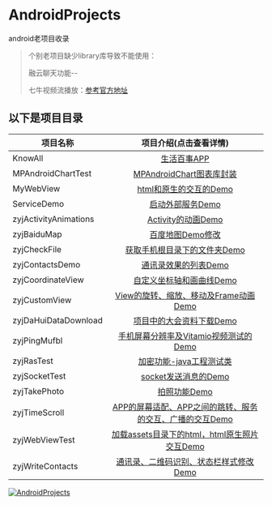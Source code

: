 # AndroidProjects
android老项目收录
> 个别老项目缺少library库导致不能使用：
>
> 融云聊天功能--
>
> 七牛视频流播放：[参考官方地址][1]

以下是项目目录
---
| 项目名称                         | 项目介绍(点击查看详情)           |
| --------                        |          :----:                |
| KnowAll                         |     [生活百事APP][2]                           |
| MPAndroidChartTest              |     [MPAndroidChart图表库封装][3]               |
| MyWebView                       |     [html和原生的交互的Demo][4]                           |
| ServiceDemo                     |     [启动外部服务Demo][5]                           |
| zyjActivityAnimations           |     [Activity的动画Demo][6]                           |
| zyjBaiduMap                     |     [百度地图Demo修改][7]                           |
| zyjCheckFile                    |     [获取手机根目录下的文件夹Demo][8]                           |
| zyjContactsDemo                 |     [通讯录效果的列表Demo][9]                           |
| zyjCoordinateView               |     [自定义坐标轴和画曲线Demo][10]                           |
| zyjCustomView                   |     [View的旋转、缩放、移动及Frame动画Demo][11]                           |
| zyjDaHuiDataDownload            |     [项目中的大会资料下载Demo][12]                           |
| zyjPingMufbl                    |     [手机屏幕分辨率及Vitamio视频测试的Demo][13]                           |
| zyjRasTest                      |     [加密功能-java工程测试类][14]                           |
| zyjSocketTest                   |     [socket发送消息的Demo][15]                           |
| zyjTakePhoto                    |     [拍照功能Demo][16]                           |
| zyjTimeScroll                   |     [APP的屏幕适配、APP之间的跳转、服务的交互、广播的交互Demo][17]                           |
| zyjWebViewTest                  |     [加载assets目录下的html，html原生照片交互Demo][18]                           |
| zyjWriteContacts                |     [通讯录、二维码识别、状态栏样式修改Demo][19]                           |


[![AndroidProjects](https://starchart.cc/yueyue10/AndroidProjects.svg)](https://starchart.cc/yueyue10/AndroidProjects) 

[1]:https://developer.qiniu.com/pili/sdk/1210/the-android-client-sdk
[2]:https://github.com/yueyue10/AndroidProjects/tree/master/KnowAll
[3]:https://github.com/yueyue10/AndroidProjects/tree/master/MPAndroidChartTest
[4]:https://github.com/yueyue10/AndroidProjects/tree/master/MyWebView
[5]:https://github.com/yueyue10/AndroidProjects/tree/master/ServiceDemo
[6]:https://github.com/yueyue10/AndroidProjects/tree/master/zyjActivityAnimations
[7]:https://github.com/yueyue10/AndroidProjects/tree/master/zyjBaiduMap
[8]:https://github.com/yueyue10/AndroidProjects/tree/master/zyjCheckFile
[9]:https://github.com/yueyue10/AndroidProjects/tree/master/zyjContactsDemo
[10]:https://github.com/yueyue10/AndroidProjects/tree/master/zyjCoordinateView
[11]:https://github.com/yueyue10/AndroidProjects/tree/master/zyjCustomView
[12]:https://github.com/yueyue10/AndroidProjects/tree/master/zyjDaHuiDataDownload
[13]:https://github.com/yueyue10/AndroidProjects/tree/master/zyjPingMufbl
[14]:https://github.com/yueyue10/AndroidProjects/tree/master/zyjRasTest
[15]:https://github.com/yueyue10/AndroidProjects/tree/master/zyjSocketTest
[16]:https://github.com/yueyue10/AndroidProjects/tree/master/zyjTakePhoto
[17]:https://github.com/yueyue10/AndroidProjects/tree/master/zyjTimeScroll
[18]:https://github.com/yueyue10/AndroidProjects/tree/master/zyjWebViewTest
[19]:https://github.com/yueyue10/AndroidProjects/tree/master/zyjWriteContacts